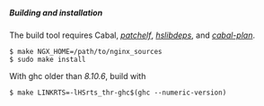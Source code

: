 ##### Building and installation

The build tool requires Cabal, [*patchelf*](https://github.com/NixOS/patchelf),
[*hslibdeps*](https://github.com/lyokha/nginx-haskell-module/blob/master/utils/README.md#utility-hslibdeps),
and [*cabal-plan*](https://hackage.haskell.org/package/cabal-plan).

```ShellSession
$ make NGX_HOME=/path/to/nginx_sources
$ sudo make install
```

With ghc older than *8.10.6*, build with

```ShellSession
$ make LINKRTS=-lHSrts_thr-ghc$(ghc --numeric-version)
```

